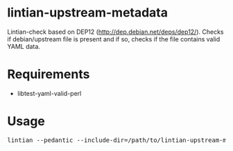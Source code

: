 lintian-upstream-metadata
=========================
 
 
 Lintian-check based on DEP12 (http://dep.debian.net/deps/dep12/). Checks if debian/upstream file is present and if so, checks if the file contains valid YAML data.
 
 
Requirements
============

 * libtest-yaml-valid-perl
 
Usage
=====
 
 
<pre>
lintian --pedantic --include-dir=/path/to/lintian-upstream-metadata --profile debian/metadata sourcepackage.changes
</pre>
